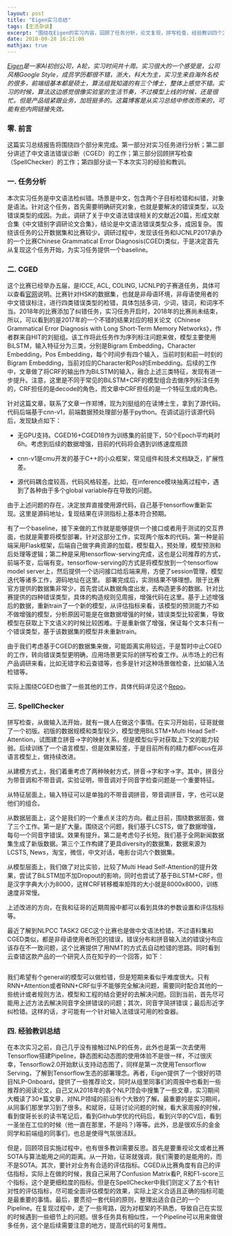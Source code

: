 ```yaml
---
layout: post
title: "Eigen实习总结"
tags: [生活杂谈]
excerpt: "围绕在Eigen的实习内容，回顾了任务分析，论文复现，拼写检查，经验教训四个方面的内容。讲述一个小白掉入NLP坑中的辛酸史。"
date: 2018-09-28 16:21:00
mathjax: true
---
```


_[Eigen](https://www.eigentech.ai/)是一家AI初创公司，A轮，实习时间共十周。实习很大的一个感受是，公司风格Google Style，成员学历都很不错，浙大，科大为主，实习生来自海外名校的很多，前端组基本都是硕士，算法组我知道的有三个博士，整体上感觉不错。实习的时候，算法这边感觉很像实验室的生活节奏，不过模型上线的时候，还是很忙。但是产品组紧跟业务，加班挺多的。这篇博客是从实习总结中修改而来的，可能有些内网链接失效。_

### 零. 前言

这篇实习总结报告将围绕四个部分来完成。第一部分对实习任务进行分析；第二部分讲述了中文语法错误诊断（CGED）的工作；第三部分回顾拼写检查（SpellChecker）的工作；第四部分谈一下本次实习的经验和教训。

### 一. 任务分析

本次实习任务是中文语法检纠错。场景是中文，包含两个子目标检错和纠错，对象是语法。针对这个任务，首先需要明确研究对象，也就是要解决的错误类型，以及错误类型的成因。为此，调研了关于中文语法错误相关的文献近20篇，形成文献合集《中文错别字调研论文合集》，结论是中文语法错误类型众多，成因复杂。
围绕该任务的公开数据集和比赛较少。调研过程中，发现该任务和IJCNLP2017承办的一个比赛Chinese Grammatical Error Diagnosis(CGED)类似，于是决定首先从复现这个任务开始，为实习任务提供一个baseline。
    

### 二. CGED

这个比赛已经举办五届，是ICCE, ACL, COLING, IJCNLP的子赛道任务，具体可以查看[官网](http://www.cged.science/)说明。比赛针对HSK的数据集，也就是非母语环境，非母语使用者的中文错误标注，进行四类错误类型的检错，具体包括多词，少词，错词，和词序不当。2018年的比赛添加了纠错任务，实习任务开启时，2018年的比赛尚未结束，所以，可以看到的是2017年的一个不错的结果对应的相关论文《Chinese Grammatical Error Diagnosis with Long Short-Term Memory Networks》，作者群来自HIT的刘挺组。该工作将此任务作为序列标注问题来做，模型主要使用BiLSTM，输入特征分为三类，分别是Bigram Embedding，Character Embedding，Pos Embedding，每个时间步有四个输入，当前时刻和前一时刻的Bigram Embedding，当前对应的Character和Pos的Embedding。后续的工作中，文章做了将CRF的输出作为BiLSTM的输入，融合上述三类特征，发现有进一步提升。注意，这里是不同于常见的BiLSTM+CRF的模型组合去做序列标注任务的，CRF担任的是decode的角色，而文章中CRF担任的是一个特征生成的角色。

针对这篇文章，联系了文章一作郑博，现为刘挺组的在读博士生，拿到了源代码。代码后端基于cnn-v1，前端数据预处理部分基于python。在调试运行该源代码后，发现缺点如下：

* 无GPU支持。CGED16+CGED18作为训练集的前提下，50个Epoch平均耗时6h。考虑到后续的数据增强，目前的代码将会遇到训练速度瓶颈

* cnn-v1是cmu开发的基于C++的小众框架，常见组件和技术文档缺乏，扩展性差。

* 源代码耦合度较高，代码风格较差。比如，在inference模块抽离过程中，遇到了各种由于多个global variable存在导致的问题。

由于上述问题的存在，决定放弃直接使用源代码，自己基于tensorflow重新实现。这里是源码地址，复现结果在评测指标上基本符合预期。

有了一个baseline，接下来做的工作就是能够提供一个接口或者用于测试的交互界面，也就是需要将模型部署。针对这部分工作，实现两个版本的代码。第一种是前端采用Flask框架，后端自己做字典资源的加载，模型载入，预处理，模型预测和后处理等逻辑；第二种是采用tensorflow-serving完成，这也是公司推荐的方式，前端不变，后端有变。tensorflow-serving的方式是将模型放到一个tensorflow model server上，然后提供一个访问接口给后端来用，方便了session管理，模型迭代等诸多工作，源码地址在这里。
部署完成后，实测结果不够理想。限于比赛官方提供的数据集非常少，首先尝试从数据角度出发，去构造更多的数据。针对比赛提供的四种错误类型，具体的构造规则见周报，增强代码在这里。基于上述增强后的数据，重新train了一个新的模型，从评估指标来看，该模型的预测能力不如不做增强的模型，分析原因可能是在做数据增强的时候，错误类型比较密集，导致模型在获取上下文语义的时候比较困难。于是重新做了增强，保证每个文本只有一个错误类型，基于该数据集的模型并未重新train。

由于我们考虑基于CGED的数据集来做，可能距离实用较远，于是暂时中止CGED的工作，转向错误类型更明确，应用场景更实际的拼写检查工作。从市场上的已有产品调研来看，比如无错字和云查错等，也多是针对这种场景做检查，比如输入法检错等。

实际上围绕CGED也做了一些其他的工作，具体代码详见这个[Repo](https://github.com/CGEDJNU)。

### 三. SpellChecker

拼写检查，从做输入法开始，就有一拨人在做这个事情。在实习开始前，征哥就做了一个初版。初版的数据规模和类型较少，模型使用BiLSTM+Multi Head Self-Attention，试图建立拼音->字的映射关系，但是模型似乎对获取上下文的能力较弱。后续训练了一个语言模型，但是效果较差，于是目前所有的精力都Focus在非语言模型上，做持续改进。

从建模方式上，我们着重考虑了两种映射方式，拼音->字和字->字。其中，拼音分为带音调和不带音调，实验证明，带音调对于同音字检查问题是一个重要特征。

从特征层面上，输入特征可以是单独的不带音调拼音，带音调拼音，字，也可以是他们的组合。

从数据层面上，这个是我们的一个重点关注的方向。截止目前，围绕数据层面，做了三个工作。第一是扩大量。围绕这个问题，我们基于LCSTS，做了数据增强，每句一个同音字错误。效果有提升。第二是考虑句子长短。我们基于全网新闻数据集生成了新版数据。第三个工作构建了更具diversity的数据集，数据来源为LCSTS, News，淘宝，微信，中文对话，电影台词六个数据集。

从模型层面上，我们做了对比实验，比较了Multi Head Self-Attention的提升效果，尝试了BiLSTM加不加Dropout的影响，同时也尝试了基于BiLSTM+CRF，但是汉字字典大小为8000，这样CRF转移概率矩阵的大小就是8000x8000，训练速度非常慢。

上述改进的方向，在我和征哥的近期周报中都可以看到具体的参数设置和评估指标等。

最近了解到NLPCC TASK2 GEC这个比赛也是做中文语法检错，不过语料集和CGED类似，都是非母语使用者所犯的错误，错误分布和拼音输入法的错误分布应该存在不一致问题，这个比赛提供了用NMT的方式去自动检错的思路。同时看到云查错这款产品的一个研究人员在知乎的一个回答，如下：

```目前中文文本纠错普遍不太理想。商业版的也就黑马一家，不过比较贵，而且速度慢，对新词处理不理想，尤其是互联网文本的查错比较差。错别字针对应用场景，可以分为：搜索词纠错（这个多半用历史搜索词来校对）、通用文本纠错（一般性的文章）、特定领域纠错（如政府公文、医疗领域）。 考虑计算机文本输入，目前有拼音输入、五笔输入、OCR输入三种主要的方式，需要针对这三种方式去考虑。 目前基于机器统计的办法是主流的。训练阶段，要建立ngram模型和字、词混淆集。建立ngram语言模型，需要考虑ngram的平滑度。字、词混淆集的建立是一个重点，要从字形、字义、音近、音同等几个方面去考虑。 对于要纠错的文本，计算局部位置的ngram概率，找到可能的“嫌疑词”，通过字、词混淆集去构建候选的词，用候选词替换原词，再计算ngram概率，如果显著上升，则是比较可信的候选词。 最后，需要对候选词进一步使用句法依存关系，判断候选词的语义级别的概率，减少误报。 完全基于机器推荐，也不能解决所有问题，还是要积累一些特定规则，对明显是错别字但是难以机器失败的，可以加入规则来解决。 笔者实现了一个错别字算法，云查错，你可以试试：http://www.http://yunchacuo.com
```

我们希望有个general的模型可以做检错，但是短期来看似乎难度很大。只有RNN+Attention或者RNN+CRF似乎不能够完全解决问题，需要同时配合其他的一些统计或者规则方法，模型和工程的结合更好的去解决问题。回到当前，首先尽可能用上述方法去解决同音字全拼错误的问题；其次，同音字简拼错误；最后形近字纠检错。这样的话，才可能有一个针对输入法错误可用的检查器。

### 四. 经验教训总结

在本次实习之前，自己几乎没有接触过NLP的任务，此外也是第一次去使用Tensorflow搭建Pipeline，静态图和动态图的使用体验不是很一样，不过很庆幸，Tensorflow2.0开始默认支持动态图了，同样是第一次使用Tensorflow Serving，了解到Tensorflow生态的部署理念。再者，Eigen提供了一个很好的项目NLP-Onboard，提供了一些推荐论文，同时从组里同事们的周报中也看到一些推荐的阅读论文，自己又从2018年的各个NLP顶会中搜集了一些文章，实习期间大概读了30+篇文章，对NLP领域的前沿有个大致的了解。最重要的是实习期间，从同事们那里学习到了很多。和斌哥，征哥讨论问题的时候，看大家周报的时候，看到俊哥长长的读书笔记后，看到Github学优的代码后，看到兴华的CV后，看到一圣坐在工位的时候（他一直在那里，不是吗？)等等。此外，总是很欢乐的金金同学和前端组的同事们，也总是使得气氛很活跃。

但是，回顾项目实施过程中，也有很多教训需要反思。首先是要重视论文或者比赛SOTA与算法能用之间的距离。从一开始，征哥就强调，我们需要的是能用的，而不是SOTA。其次，要针对业务有合适的评估指标。CGED从比赛角度有自己的评估指标，实际上在做的时候，我自己采用了Confusion Matrix看P, R和F1-score三个指标，这个是更细粒度的指标。但是在SpellChecker中我们则定义了五个有针对性的评估指标，尽可能全面评估模型的效果，实际上定义合适且正确的指标可能是最重要的事情。最后，要贯彻一套代码的原则，整理出适合自己的一个Pipeline。在复现过程中，走了一些弯路，因为对框架的不熟悉，导致自己在实现的时候遇到一些细节上的问题。很多任务具有相似性，一个Pipeline可以用来做很多任务，这个是后续需要注意的地方，提高代码的可复用性。















